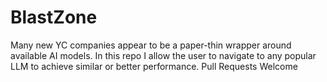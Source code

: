 # BlastZone
Many new YC companies appear to be a paper-thin wrapper around available AI models. In this repo I allow the user to navigate to any popular LLM to achieve similar or better performance. Pull Requests Welcome

